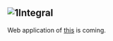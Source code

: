 ![1](https://github.com/monstaHD/Integral/raw/master/rsc/favicon.ico)Integral
---
Web application of [this](https://github.com/monstaHD/Gaussian_Quadrature) is coming.
